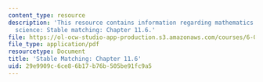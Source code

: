 ```yaml
---
content_type: resource
description: 'This resource contains information regarding mathematics for computer
  science: Stable matching: Chapter 11.6.'
file: https://ol-ocw-studio-app-production.s3.amazonaws.com/courses/6-042j-mathematics-for-computer-science-spring-2015/29e9909c6ce86b17b76b505be91fc9a5_MIT6_042JS15_Session22.pdf
file_type: application/pdf
resourcetype: Document
title: 'Stable Matching: Chapter 11.6'
uid: 29e9909c-6ce8-6b17-b76b-505be91fc9a5
---
```

